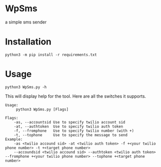 # WpSms

a simple sms sender

# Installation

```
python3 -m pip install -r requirements.txt
```

# Usage

```
python3 WpSms.py -h
```

This will display help for the tool. Here are all the switches it supports.

```
Usage:
     python3 WpSms.py [Flags]

Flags:
    -as, --accountsid Use to specify twilio account sid
    -at, --authtoken  Use to specify twilio auth token
    -f, --fromphone   Use to specify twilio number (with +)
    -t, --tophone     Use to specify the message to send
Example:
    -as <twilio accound sid> -at <twilio auth token> -f +<your twilio phone number> -t +<target phone number>
    --accoundsid <twilio accound sid> --authtoken <twilio auth token> --fromphone +<your twilio phone number> --tophone +<target phone number>
```
